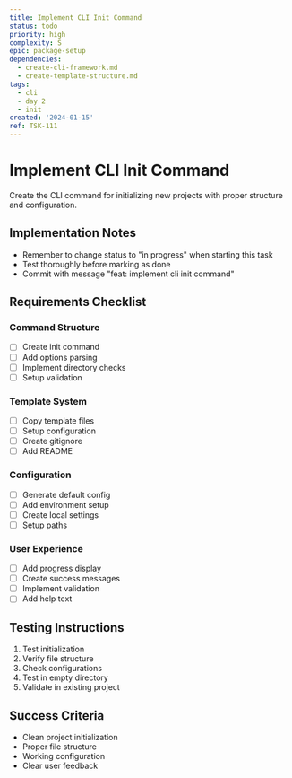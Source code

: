```yaml
---
title: Implement CLI Init Command
status: todo
priority: high
complexity: S
epic: package-setup
dependencies:
  - create-cli-framework.md
  - create-template-structure.md
tags:
  - cli
  - day 2
  - init
created: '2024-01-15'
ref: TSK-111
---
```


# Implement CLI Init Command

Create the CLI command for initializing new projects with proper structure and configuration.

## Implementation Notes
- Remember to change status to "in progress" when starting this task
- Test thoroughly before marking as done
- Commit with message "feat: implement cli init command"

## Requirements Checklist

### Command Structure
- [ ] Create init command
- [ ] Add options parsing
- [ ] Implement directory checks
- [ ] Setup validation

### Template System
- [ ] Copy template files
- [ ] Setup configuration
- [ ] Create gitignore
- [ ] Add README

### Configuration
- [ ] Generate default config
- [ ] Add environment setup
- [ ] Create local settings
- [ ] Setup paths

### User Experience
- [ ] Add progress display
- [ ] Create success messages
- [ ] Implement validation
- [ ] Add help text

## Testing Instructions
1. Test initialization
2. Verify file structure
3. Check configurations
4. Test in empty directory
5. Validate in existing project

## Success Criteria
- Clean project initialization
- Proper file structure
- Working configuration
- Clear user feedback 
